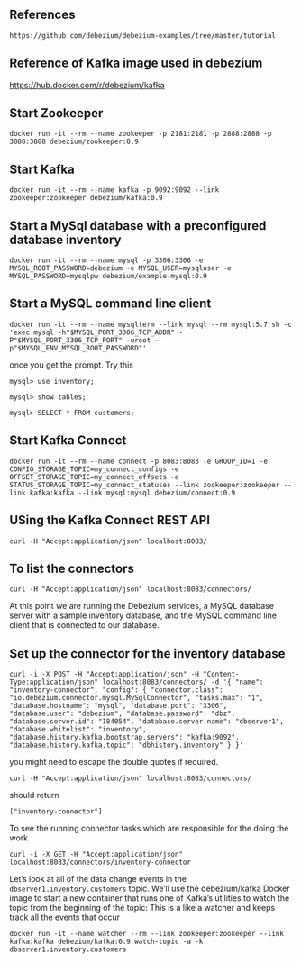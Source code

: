 ## References
`https://github.com/debezium/debezium-examples/tree/master/tutorial`

## Reference of Kafka image used in debezium

https://hub.docker.com/r/debezium/kafka

## Start Zookeeper
```
docker run -it --rm --name zookeeper -p 2181:2181 -p 2888:2888 -p 3888:3888 debezium/zookeeper:0.9
```

## Start Kafka
```
docker run -it --rm --name kafka -p 9092:9092 --link zookeeper:zookeeper debezium/kafka:0.9
```

## Start a MySql database with a preconfigured database inventory
```
docker run -it --rm --name mysql -p 3306:3306 -e MYSQL_ROOT_PASSWORD=debezium -e MYSQL_USER=mysqluser -e MYSQL_PASSWORD=mysqlpw debezium/example-mysql:0.9
```

## Start a MySQL command line client
```
docker run -it --rm --name mysqlterm --link mysql --rm mysql:5.7 sh -c 'exec mysql -h"$MYSQL_PORT_3306_TCP_ADDR" -P"$MYSQL_PORT_3306_TCP_PORT" -uroot -p"$MYSQL_ENV_MYSQL_ROOT_PASSWORD"'
```
 once you get the prompt. Try this
```
mysql> use inventory;

mysql> show tables;

mysql> SELECT * FROM customers;
```

## Start Kafka Connect

```
docker run -it --rm --name connect -p 8083:8083 -e GROUP_ID=1 -e CONFIG_STORAGE_TOPIC=my_connect_configs -e OFFSET_STORAGE_TOPIC=my_connect_offsets -e STATUS_STORAGE_TOPIC=my_connect_statuses --link zookeeper:zookeeper --link kafka:kafka --link mysql:mysql debezium/connect:0.9
```

## USing the Kafka Connect REST API

```
curl -H "Accept:application/json" localhost:8083/
```

## To list the connectors
```
curl -H "Accept:application/json" localhost:8083/connectors/
```

At this point we are running the Debezium services, a MySQL database server with a sample inventory database, and the MySQL command line client that is connected to our database. 

## Set up the connector for the inventory database 

```
curl -i -X POST -H "Accept:application/json" -H "Content-Type:application/json" localhost:8083/connectors/ -d '{ "name": "inventory-connector", "config": { "connector.class": "io.debezium.connector.mysql.MySqlConnector", "tasks.max": "1", "database.hostname": "mysql", "database.port": "3306", "database.user": "debezium", "database.password": "dbz", "database.server.id": "184054", "database.server.name": "dbserver1", "database.whitelist": "inventory", "database.history.kafka.bootstrap.servers": "kafka:9092", "database.history.kafka.topic": "dbhistory.inventory" } }'
```

you might need to escape the double quotes if required.

```
curl -H "Accept:application/json" localhost:8083/connectors/
```

should return
```
["inventory-connector"]
```

To see the running connector tasks which are responsible for the doing the work

```
curl -i -X GET -H "Accept:application/json" localhost:8083/connectors/inventory-connector
```


Let’s look at all of the data change events in the `dbserver1.inventory.customers` topic. We’ll use the debezium/kafka Docker image to start a new container that runs one of Kafka’s utilities to watch the topic from the beginning of the topic:
This is a like a watcher and keeps track all the events that occur 

```
docker run -it --name watcher --rm --link zookeeper:zookeeper --link kafka:kafka debezium/kafka:0.9 watch-topic -a -k dbserver1.inventory.customers
```



